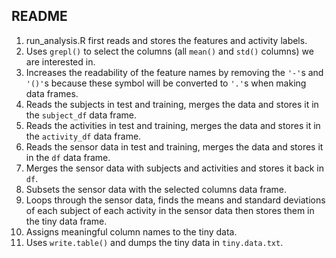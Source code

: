 ## README
1. run_analysis.R first reads and stores the features and activity labels.
2. Uses `grepl()` to select the columns (all `mean()` and `std()` columns) we are interested in.
3. Increases the readability of the feature names by removing the `'-'`s and `'()'`s because these symbol will be converted to `'.'`s when making data frames.
4. Reads the subjects in test and training, merges the data and stores it in the `subject_df` data frame.
5. Reads the activities in test and training, merges the data and stores it in the `activity_df` data frame.
6. Reads the sensor data in test and training, merges the data and stores it in the `df` data frame.
7. Merges the sensor data with subjects and activities and stores it back in `df`.
8. Subsets the sensor data with the selected columns data frame.
9. Loops through the sensor data, finds the means and standard deviations of each subject of each activity in the sensor data then stores them in the tiny data frame.
10. Assigns meaningful column names to the tiny data.
11. Uses `write.table()` and dumps the tiny data in `tiny.data.txt`.
